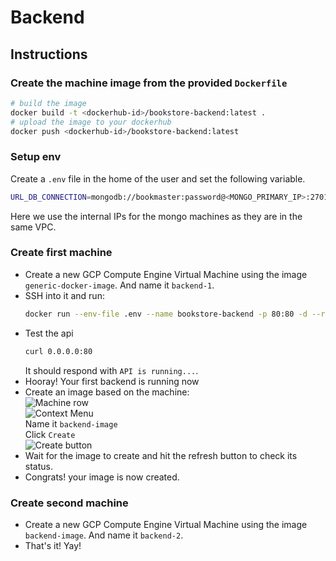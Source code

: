 # Backend

## Instructions
### Create the machine image from the provided `Dockerfile`
```bash
# build the image
docker build -t <dockerhub-id>/bookstore-backend:latest .
# upload the image to your dockerhub
docker push <dockerhub-id>/bookstore-backend:latest
```

### Setup env
Create a `.env` file in the home of the user and set the following variable.
```bash
URL_DB_CONNECTION=mongodb://bookmaster:password@<MONGO_PRIMARY_IP>:27017,<MONGO_SECONDARY_1_IP>:27017,<MONGO_SECONDARY_2_IP>:27017/bookstore?replicaSet="dev-rs0"
```
Here we use the internal IPs for the mongo machines as they are in the same VPC.

### Create first machine
- Create a new GCP Compute Engine Virtual Machine using the image `generic-docker-image`. And name it `backend-1`.
- SSH into it and run:
    ```bash
    docker run --env-file .env --name bookstore-backend -p 80:80 -d --restart unless-stopped -t <dockerhub-id>/bookstore-backend:latest
    ```
- Test the api
    ```bash
    curl 0.0.0.0:80
    ```  
    It should respond with `API is running...`.  
- Hooray! Your first backend is running now
- Create an image based on the machine:  
    ![Machine row](Images/machine-row.jpg)  
    ![Context Menu](Images/create-image.jpg)  
    Name it `backend-image`  
    Click `Create`  
    ![Create button](Images/create-button.jpg)  
- Wait for the image to create and hit the refresh button to check its status.
- Congrats! your image is now created.

### Create second machine
- Create a new GCP Compute Engine Virtual Machine using the image `backend-image`. And name it `backend-2`.
- That's it! Yay!